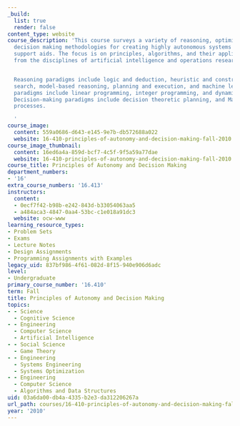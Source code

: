 ```yaml
---
_build:
  list: true
  render: false
content_type: website
course_description: 'This course surveys a variety of reasoning, optimization and
  decision making methodologies for creating highly autonomous systems and decision
  support aids. The focus is on principles, algorithms, and their application, taken
  from the disciplines of artificial intelligence and operations research.


  Reasoning paradigms include logic and deduction, heuristic and constraint-based
  search, model-based reasoning, planning and execution, and machine learning. Optimization
  paradigms include linear programming, integer programming, and dynamic programming.
  Decision-making paradigms include decision theoretic planning, and Markov decision
  processes.

  '
course_image:
  content: 559a0686-d643-e145-9e7b-db572688a022
  website: 16-410-principles-of-autonomy-and-decision-making-fall-2010
course_image_thumbnail:
  content: 16ed6a4a-859d-bcf7-4c5f-9f5a59a77dae
  website: 16-410-principles-of-autonomy-and-decision-making-fall-2010
course_title: Principles of Autonomy and Decision Making
department_numbers:
- '16'
extra_course_numbers: '16.413'
instructors:
  content:
  - 0ecf7f42-b98b-e242-843d-b33054063aa5
  - a484aca3-4847-0aa4-53bc-c1e018a91dc3
  website: ocw-www
learning_resource_types:
- Problem Sets
- Exams
- Lecture Notes
- Design Assignments
- Programming Assignments with Examples
legacy_uid: 837bf986-4f61-082d-8f15-940e906d6adc
level:
- Undergraduate
primary_course_number: '16.410'
term: Fall
title: Principles of Autonomy and Decision Making
topics:
- - Science
  - Cognitive Science
- - Engineering
  - Computer Science
  - Artificial Intelligence
- - Social Science
  - Game Theory
- - Engineering
  - Systems Engineering
  - Systems Optimization
- - Engineering
  - Computer Science
  - Algorithms and Data Structures
uid: 03a6da00-db4a-4335-b2e3-da312206267a
url_path: courses/16-410-principles-of-autonomy-and-decision-making-fall-2010
year: '2010'
---
```

